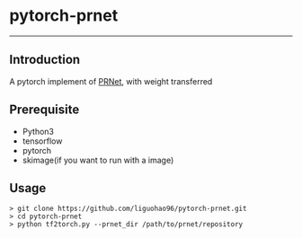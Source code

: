 # pytorch-prnet

---

## Introduction

A pytorch implement of [PRNet](https://github.com/YadiraF/PRNet), with weight transferred

## Prerequisite

- Python3
- tensorflow
- pytorch
- skimage(if you want to run with a image)

## Usage

```shell
> git clone https://github.com/liguohao96/pytorch-prnet.git
> cd pytorch-prnet
> python tf2torch.py --prnet_dir /path/to/prnet/repository
```